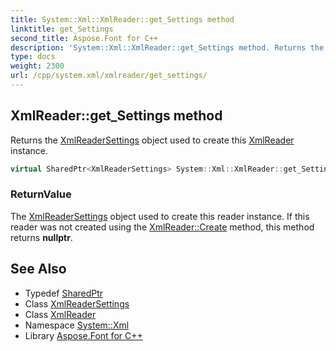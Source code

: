 ```yaml
---
title: System::Xml::XmlReader::get_Settings method
linktitle: get_Settings
second_title: Aspose.Font for C++
description: 'System::Xml::XmlReader::get_Settings method. Returns the XmlReaderSettings object used to create this XmlReader instance in C++.'
type: docs
weight: 2300
url: /cpp/system.xml/xmlreader/get_settings/
---
```

## XmlReader::get_Settings method


Returns the [XmlReaderSettings](../../xmlreadersettings/) object used to create this [XmlReader](../) instance.

```cpp
virtual SharedPtr<XmlReaderSettings> System::Xml::XmlReader::get_Settings()
```


### ReturnValue

The [XmlReaderSettings](../../xmlreadersettings/) object used to create this reader instance. If this reader was not created using the [XmlReader::Create](../create/) method, this method returns **nullptr**.

## See Also

* Typedef [SharedPtr](../../../system/sharedptr/)
* Class [XmlReaderSettings](../../xmlreadersettings/)
* Class [XmlReader](../)
* Namespace [System::Xml](../../)
* Library [Aspose.Font for C++](../../../)
